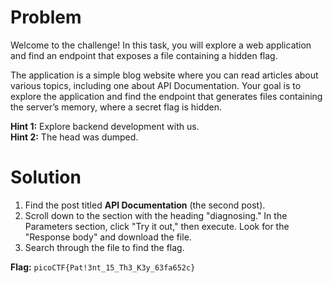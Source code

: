 # Problem
Welcome to the challenge! In this task, you will explore a web application and find an endpoint that exposes a file containing a hidden flag.

The application is a simple blog website where you can read articles about various topics, including one about API Documentation. Your goal is to explore the application and find the endpoint that generates files containing the server’s memory, where a secret flag is hidden.

**Hint 1:** Explore backend development with us.  
**Hint 2:** The head was dumped.

# Solution
1. Find the post titled **API Documentation** (the second post).  
2. Scroll down to the section with the heading "diagnosing." In the Parameters section, click "Try it out," then execute. Look for the "Response body" and download the file.  
3. Search through the file to find the flag.

**Flag:** `picoCTF{Pat!3nt_15_Th3_K3y_63fa652c}`
